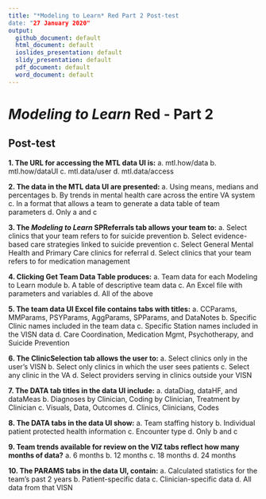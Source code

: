 ```yaml
---
title: "*Modeling to Learn* Red Part 2 Post-test
date: "27 January 2020"
output: 
  github_document: default
  html_document: default
  ioslides_presentation: default
  slidy_presentation: default
  pdf_document: default
  word_document: default
---
```


# *Modeling to Learn* Red - Part 2
<!-- MTL Logo, HTML img tag -->

## Post-test	
 
**1.	The URL for accessing the MTL data UI is:**
  a.	mtl.how/data
  b.	mtl.how/dataUI
  c.	mtl.data/user
  d.	mtl.data/access

**2.	The data in the MTL data UI are presented:**
  a.	Using means, medians and percentages
  b.	By trends in mental health care across the entire VA system
  c.	In a format that allows a team to generate a data table of team parameters
  d.	Only a and c

**3.	The *Modeling to Learn* SPReferrals tab allows your team to:**
  a.	Select clinics that your team refers to for suicide prevention
  b.	Select evidence-based care strategies linked to suicide prevention
  c.	Select General Mental Health and Primary Care clinics for referral
  d.	Select clinics that your team refers to for medication management

**4.	Clicking Get Team Data Table produces:**
  a.	Team data for each Modeling to Learn module
  b.	A table of descriptive team data
  c.	An Excel file with parameters and variables 
  d.	All of the above

**5.	The team data UI Excel file contains tabs with titles:**
  a.	CCParams, MMParams, PSYParams, AggParams, SPParams, and DataNotes
  b.	Specific Clinic names included in the team data
  c.	Specific Station names included in the VISN data 
  d.	Care Coordination, Medication Mgmt, Psychotherapy, and Suicide Prevention

**6.	The ClinicSelection tab allows the user to:**
  a.	Select clinics only in the user’s VISN 
  b.	Select only clinics in which the user sees patients
  c.	Select any clinic in the VA
  d.	Select providers serving in clinics outside your VISN

**7.	The DATA tab titles in the data UI include:**
  a.	dataDiag, dataHF, and dataMeas 
  b.	Diagnoses by Clinician, Coding by Clinician, Treatment by Clinician
  c.	Visuals, Data, Outcomes
  d.	Clinics, Clinicians, Codes

**8.	The DATA tabs in the data UI show:**
  a.	Team staffing history
  b.	Individual patient protected health information
  c.	Encounter type
  d.	Only b and c

**9.	Team trends available for review on the VIZ tabs reflect how many months of data?**
  a.	6 months
  b.	12 months
  c.	18 months
  d.	24 months

**10.	The PARAMS tabs in the data UI, contain:**
  a.	Calculated statistics for the team’s past 2 years
  b.	Patient-specific data
  c.	Clinician-specific data
  d.	All data from that VISN
	
